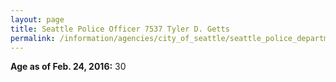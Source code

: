 ```yaml
---
layout: page
title: Seattle Police Officer 7537 Tyler D. Getts
permalink: /information/agencies/city_of_seattle/seattle_police_department/copbook/7537/
---
```


**Age as of Feb. 24, 2016:** 30
